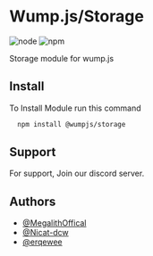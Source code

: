 
# Wump.js/Storage
![node](https://github.com/wumpjs/storage/actions/workflows/node.js.yml/badge.svg)
![npm](https://github.com/wumpjs/storage/actions/workflows/npm-github.yml/badge.svg)

Storage module for wump.js


## Install

To Install Module run this command

```bash
  npm install @wumpjs/storage
```


## Support

For support, Join our discord server.


## Authors

- [@MegalithOffical](https://www.github.com/MegalithOffical)
- [@Nicat-dcw](https://www.github.com/Nicat-dcw)
- [@erqewee](https://www.github.com/erqewee)

